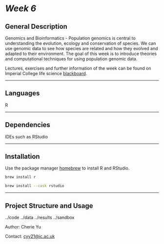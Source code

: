 # *Week 6*


## General Description

Genomics and Bioinformatics  - Population genomics is central to understanding the evolution, ecology and conservation of species. We can use genomic data to see how
species are related and how they evolved and adapted to their environment. The goal of this week is to introduce theories and computational techniques for using population genomic data.

Lectures, exercises and further information of the week can be found on Imperial College life science
[blackboard](https://bb.imperial.ac.uk/webapps/blackboard/content/listContent.jsp?course_id=_27221_1&content_id=_2290440_1&mode=view).

***

## Languages
R 

***
## Dependencies
IDEs such as RStudio 

***
## Installation

Use the package manager [homebrew](https://brew.sh/) to install R and RStudio.

```bash
brew install r
```

```bash
brew install --cask rstudio
```

***
## Project Structure and Usage

../code
../data
../results
../sandbox


Author: Cherie Yu

Contact: cyy21@ic.ac.uk